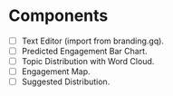 # Components

- [ ] Text Editor (import from branding.gq).
- [ ] Predicted Engagement Bar Chart.
- [ ] Topic Distribution with Word Cloud.
- [ ] Engagement Map.
- [ ] Suggested Distribution.
